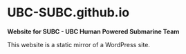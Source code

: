 # UBC-SUBC.github.io

**Website for SUBC - UBC Human Powered Submarine Team**

This website is a static mirror of a WordPress site.
